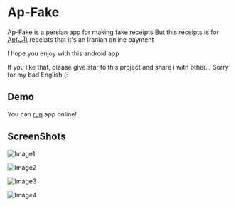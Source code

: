 # Ap-Fake

Ap-Fake is a persian app for making fake receipts
But this receipts is for [Ap(آپ)](https://asanpardakht.ir/) receipts that it's an Iranian online payment

I hope you enjoy with this android app

If you like that, please give star to this project and share i with other...
Sorry for my bad English (:

## Demo

You can [run](https://appetize.io/app/vf3dttdx0jd593r7xg966cqpa4) app online!

## ScreenShots

![Image1](https://uupload.ir/files/kaz7_whatsapp_image_2021-01-19_at_4.21.31_pm.jpeg)

![Image2](<https://uupload.ir/files/n0a4_whatsapp_image_2021-01-19_at_4.21.31_pm_(1).jpeg>)

![Image3](<https://uupload.ir/files/nht1_whatsapp_image_2021-01-19_at_4.21.31_pm_(2).jpeg>)

![Image4](https://uupload.ir/files/2lfg_whatsapp_image_2021-01-19_at_4.22.06_pm.jpeg)

